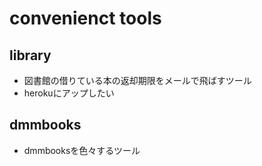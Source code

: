 # convenienct tools
## library
- 図書館の借りている本の返却期限をメールで飛ばすツール
- herokuにアップしたい
## dmmbooks
- dmmbooksを色々するツール
